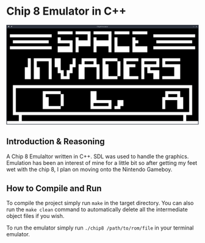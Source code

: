 # Chip 8 Emulator in C++

![Emulator Running Space Invaders](https://raw.githubusercontent.com/TheBoJohnson/Chip8-Emulator/master/Images/Space%20Invaders%20Title%20Screen.png)


## Introduction & Reasoning
A Chip 8 Emulaltor written in C++. SDL was used to handle the graphics. Emulation has been an interest of mine for a little bit so after getting my feet wet with the chip 8, I plan on moving onto the Nintendo Gameboy.

## How to Compile and Run
To compile the project simply run `make` in the target directory. You can also run the `make clean` command to automatically delete all the intermediate object files if you wish.

To run the emulator simply run `./chip8 /path/to/rom/file` in your terminal emulator.
